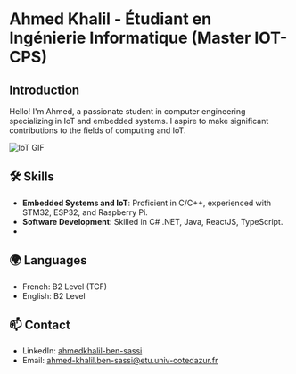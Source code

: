 # Ahmed Khalil - Étudiant en Ingénierie Informatique (Master IOT-CPS)

## Introduction
Hello! I'm Ahmed, a passionate student in computer engineering specializing in IoT and embedded systems. I aspire to make significant contributions to the fields of computing and IoT.

![IoT GIF](https://media1.tenor.com/m/t3YlogZLsjoAAAAd/embedded-security-for-internet-of-things.gif)

## 🛠 Skills
- **Embedded Systems and IoT**: Proficient in C/C++, experienced with STM32, ESP32, and Raspberry Pi.
- **Software Development**: Skilled in C# .NET, Java, ReactJS, TypeScript.
- 

## 🌍 Languages
- French: B2 Level (TCF)
- English: B2 Level

## 📫 Contact
- LinkedIn: [ahmedkhalil-ben-sassi](https://www.linkedin.com/in/ahmedkhalil-ben-sassi-009bbb209/)
- Email: [ahmed-khalil.ben-sassi@etu.univ-cotedazur.fr](mailto:ahmed-khalil.ben-sassi@etu.univ-cotedazur.fr)

